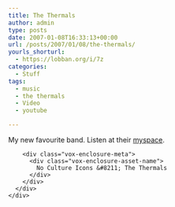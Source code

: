 ```yaml
---
title: The Thermals
author: admin
type: posts
date: 2007-01-08T16:33:13+00:00
url: /posts/2007/01/08/the-thermals/
yourls_shorturl:
  - https://lobban.org/i/7z
categories:
  - Stuff
tags:
  - music
  - the thermals
  - Video
  - youtube

---
```

My new favourite band. Listen at their [myspace][1].

<div class="vox-enclosure vox-enclosure-center vox-enclosure-large vox-video-enclosure">
  <div class="vox-enclosure-inner">
    <div class="vox-enclosure-list">
      <div class="vox-enclosure-item vox-video-asset vox-last">
        <div class="vox-enclosure-image">
        </div>
        
        <div class="vox-enclosure-meta">
          <div class="vox-enclosure-asset-name">
            No Culture Icons &#8211; The Thermals
          </div>
        </div>
      </div>
    </div>
  </div>
</div>



<div>
</div></p>

 [1]: http://www.myspace.com/thethermals